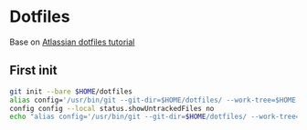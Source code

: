 # Dotfiles

Base on [Atlassian dotfiles tutorial](https://www.atlassian.com/git/tutorials/dotfiles)

## First init
```bash
git init --bare $HOME/dotfiles
alias config='/usr/bin/git --git-dir=$HOME/dotfiles/ --work-tree=$HOME'
config config --local status.showUntrackedFiles no
echo "alias config='/usr/bin/git --git-dir=$HOME/dotfiles/ --work-tree=$HOME'" >> $HOME/.zshrc
```